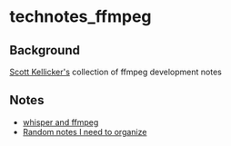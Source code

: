 # technotes_ffmpeg


## Background

[Scott Kellicker's](https://www.linkedin.com/in/scottkellicker) collection of ffmpeg development notes

## Notes

* [whisper and ffmpeg]( whisper/whisper_ffmpeg.md)
* [Random notes I need to organize](misc/random_notes.md)

